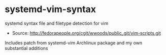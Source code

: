 systemd-vim-syntax
==================

systemd syntax file and filetype detection for vim

* Source: http://fedorapeople.org/cgit/wwoods/public_git/vim-scripts.git

Includes patch from systemd-vim Archlinux package and my own substantial additions
